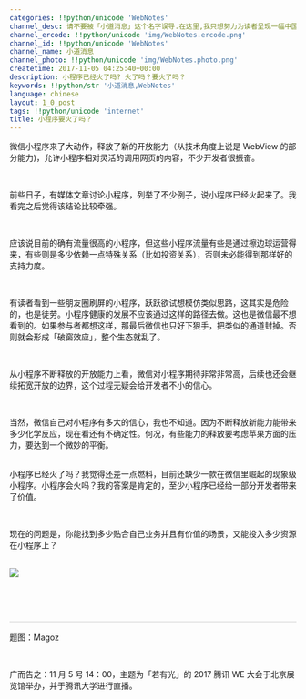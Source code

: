 ```yaml
---
categories: !!python/unicode 'WebNotes'
channel_desc: 请不要被「小道消息」这个名字误导.在这里,我只想努力为读者呈现一幅中国互联网的清明上河图.
channel_ercode: !!python/unicode 'img/WebNotes.ercode.png'
channel_id: !!python/unicode 'WebNotes'
channel_name: 小道消息
channel_photo: !!python/unicode 'img/WebNotes.photo.png'
createtime: 2017-11-05 04:25:40+00:00
description: 小程序已经火了吗? 火了吗？要火了吗？
keywords: !!python/str '小道消息,WebNotes'
language: chinese
layout: 1_0_post
tags: !!python/unicode 'internet'
title: 小程序要火了吗？
---
```

<div class="rich_media_content" id="js_content">
<p>
         微信小程序来了大动作，释放了新的开放能力（从技术角度上说是 WebView 的部分能力)，允许小程序相对灵活的调用网页的内容，不少开发者很振奋。
        </p>
<p>
<br/>
</p>
<p>
         前些日子，有媒体文章讨论小程序，列举了不少例子，说小程序已经火起来了。我看完之后觉得该结论比较牵强。
        </p>
<p>
<br/>
</p>
<p>
         应该说目前的确有流量很高的小程序，但这些小程序流量有些是通过擦边球运营得来，有些则是多少依赖一点特殊关系（比如投资关系），否则未必能得到那样好的支持力度。
        </p>
<p>
<br/>
</p>
<p>
         有读者看到一些朋友圈刷屏的小程序，跃跃欲试想模仿类似思路，这其实是危险的，也是徒劳。小程序健康的发展不应该通过这样的路径去做。这也是微信最不想看到的。如果参与者都想这样，那最后微信也只好下狠手，把类似的通道封掉。否则就会形成「破窗效应」，整个生态就乱了。
        </p>
<p>
<br/>
</p>
<p>
         从小程序不断释放的开放能力上看，微信对小程序期待非常非常高，后续也还会继续拓宽开放的边界，这个过程无疑会给开发者不小的信心。
        </p>
<p>
<br/>
</p>
<p>
         当然，微信自己对小程序有多大的信心，我也不知道。因为不断释放新能力能带来多少化学反应，现在看还有不确定性。何况，有些能力的释放要考虑苹果方面的压力，要达到一个微妙的平衡。
        </p>
<p>
<br/>
         小程序已经火了吗？我觉得还差一点燃料，目前还缺少一款在微信里崛起的现象级小程序。小程序会火吗？我的答案是肯定的，至少小程序已经给一部分开发者带来了价值。
        </p>
<p>
<br/>
</p>
<p>
         现在的问题是，你能找到多少贴合自己业务并且有价值的场景，又能投入多少资源在小程序上？
         <br/>
<br/>
</p>
<p>
<img class="" data-copyright="0" data-ratio="1.4340101522842639" data-s="300,640" data-src="" data-type="jpeg" data-w="1182" src="{{ '/img/ow5rEn8QGlF3BkGE5jez1L15JeibmXRhZsIl96s2N0XC8fPibPTYHSSHzGtMJ5C0Bj2NicV2XEUJvBC1NTMicIplNQ.jpeg' | prepend: site.img | replace: '//','/' }}" style=""/>
</p>
<p>
<br/>
</p>
<p style="white-space: normal;">
<br/>
</p>
<hr style="margin-top: 1em;margin-bottom: 1em;white-space: normal;max-width: 100%;font-family: Lato, Helvetica, Arial, freesans, clean, sans-serif;border-right-width: 0px;border-bottom-width: 0px;border-left-width: 0px;border-top-style: solid;border-top-color: rgb(234, 234, 234);height: 1px;color: rgb(51, 51, 51);font-size: 15px;box-sizing: border-box !important;word-wrap: break-word !important;"/>
<p style="white-space: normal;">
         题图：Magoz
        </p>
<p style="white-space: normal;">
<br/>
</p>
<p>
         广而告之：11 月 5 号 14：00，主题为「若有光」的 2017 腾讯 WE 大会于北京展览馆举办，并于腾讯大学进行直播。
         <br/>
</p>
</div>